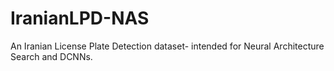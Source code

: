 # IranianLPD-NAS
An Iranian License Plate Detection dataset- intended for Neural Architecture Search and DCNNs.
